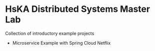 # HsKA Distributed Systems Master Lab
Collection of introductory example projects
- Microservice Example with Spring Cloud Netflix
